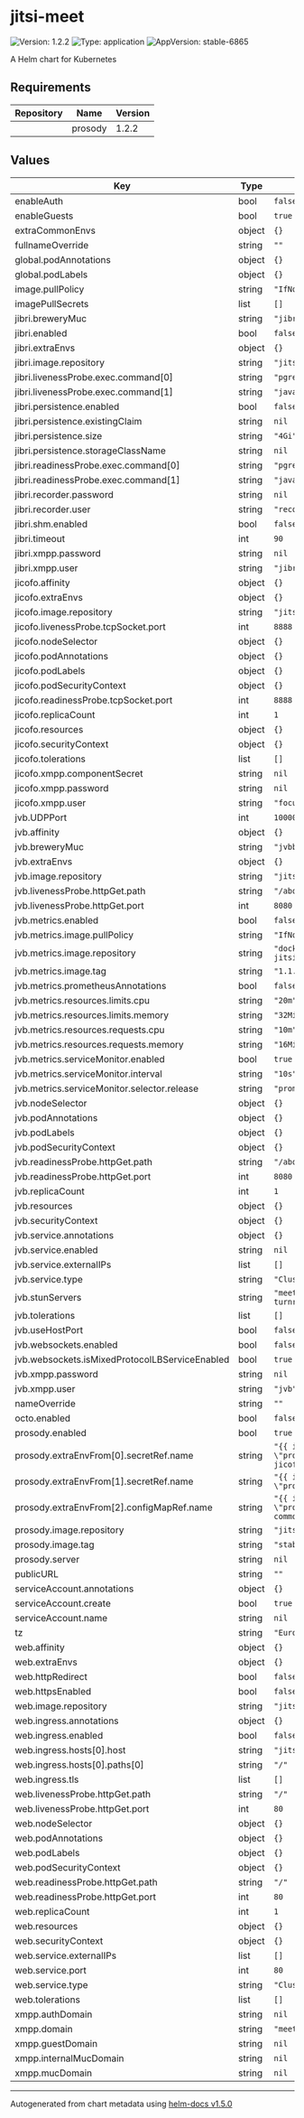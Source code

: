 # jitsi-meet

![Version: 1.2.2](https://img.shields.io/badge/Version-1.2.2-informational?style=flat-square) ![Type: application](https://img.shields.io/badge/Type-application-informational?style=flat-square) ![AppVersion: stable-6865](https://img.shields.io/badge/AppVersion-stable--6865-informational?style=flat-square)

A Helm chart for Kubernetes

## Requirements

| Repository | Name | Version |
|------------|------|---------|
|  | prosody | 1.2.2 |

## Values

| Key | Type | Default | Description |
|-----|------|---------|-------------|
| enableAuth | bool | `false` |  |
| enableGuests | bool | `true` |  |
| extraCommonEnvs | object | `{}` |  |
| fullnameOverride | string | `""` |  |
| global.podAnnotations | object | `{}` |  |
| global.podLabels | object | `{}` |  |
| image.pullPolicy | string | `"IfNotPresent"` |  |
| imagePullSecrets | list | `[]` |  |
| jibri.breweryMuc | string | `"jibribrewery"` |  |
| jibri.enabled | bool | `false` |  |
| jibri.extraEnvs | object | `{}` |  |
| jibri.image.repository | string | `"jitsi/jibri"` |  |
| jibri.livenessProbe.exec.command[0] | string | `"pgrep"` |  |
| jibri.livenessProbe.exec.command[1] | string | `"java"` |  |
| jibri.persistence.enabled | bool | `false` |  |
| jibri.persistence.existingClaim | string | `nil` |  |
| jibri.persistence.size | string | `"4Gi"` |  |
| jibri.persistence.storageClassName | string | `nil` |  |
| jibri.readinessProbe.exec.command[0] | string | `"pgrep"` |  |
| jibri.readinessProbe.exec.command[1] | string | `"java"` |  |
| jibri.recorder.password | string | `nil` |  |
| jibri.recorder.user | string | `"recorder"` |  |
| jibri.shm.enabled | bool | `false` |  |
| jibri.timeout | int | `90` |  |
| jibri.xmpp.password | string | `nil` |  |
| jibri.xmpp.user | string | `"jibri"` |  |
| jicofo.affinity | object | `{}` |  |
| jicofo.extraEnvs | object | `{}` |  |
| jicofo.image.repository | string | `"jitsi/jicofo"` |  |
| jicofo.livenessProbe.tcpSocket.port | int | `8888` |  |
| jicofo.nodeSelector | object | `{}` |  |
| jicofo.podAnnotations | object | `{}` |  |
| jicofo.podLabels | object | `{}` |  |
| jicofo.podSecurityContext | object | `{}` |  |
| jicofo.readinessProbe.tcpSocket.port | int | `8888` |  |
| jicofo.replicaCount | int | `1` |  |
| jicofo.resources | object | `{}` |  |
| jicofo.securityContext | object | `{}` |  |
| jicofo.tolerations | list | `[]` |  |
| jicofo.xmpp.componentSecret | string | `nil` |  |
| jicofo.xmpp.password | string | `nil` |  |
| jicofo.xmpp.user | string | `"focus"` |  |
| jvb.UDPPort | int | `10000` |  |
| jvb.affinity | object | `{}` |  |
| jvb.breweryMuc | string | `"jvbbrewery"` |  |
| jvb.extraEnvs | object | `{}` |  |
| jvb.image.repository | string | `"jitsi/jvb"` |  |
| jvb.livenessProbe.httpGet.path | string | `"/about/health"` |  |
| jvb.livenessProbe.httpGet.port | int | `8080` |  |
| jvb.metrics.enabled | bool | `false` |  |
| jvb.metrics.image.pullPolicy | string | `"IfNotPresent"` |  |
| jvb.metrics.image.repository | string | `"docker.io/systemli/prometheus-jitsi-meet-exporter"` |  |
| jvb.metrics.image.tag | string | `"1.1.9"` |  |
| jvb.metrics.prometheusAnnotations | bool | `false` |  |
| jvb.metrics.resources.limits.cpu | string | `"20m"` |  |
| jvb.metrics.resources.limits.memory | string | `"32Mi"` |  |
| jvb.metrics.resources.requests.cpu | string | `"10m"` |  |
| jvb.metrics.resources.requests.memory | string | `"16Mi"` |  |
| jvb.metrics.serviceMonitor.enabled | bool | `true` |  |
| jvb.metrics.serviceMonitor.interval | string | `"10s"` |  |
| jvb.metrics.serviceMonitor.selector.release | string | `"prometheus-operator"` |  |
| jvb.nodeSelector | object | `{}` |  |
| jvb.podAnnotations | object | `{}` |  |
| jvb.podLabels | object | `{}` |  |
| jvb.podSecurityContext | object | `{}` |  |
| jvb.readinessProbe.httpGet.path | string | `"/about/health"` |  |
| jvb.readinessProbe.httpGet.port | int | `8080` |  |
| jvb.replicaCount | int | `1` |  |
| jvb.resources | object | `{}` |  |
| jvb.securityContext | object | `{}` |  |
| jvb.service.annotations | object | `{}` |  |
| jvb.service.enabled | string | `nil` |  |
| jvb.service.externalIPs | list | `[]` |  |
| jvb.service.type | string | `"ClusterIP"` |  |
| jvb.stunServers | string | `"meet-jit-si-turnrelay.jitsi.net:443"` |  |
| jvb.tolerations | list | `[]` |  |
| jvb.useHostPort | bool | `false` |  |
| jvb.websockets.enabled | bool | `false` |  |
| jvb.websockets.isMixedProtocolLBServiceEnabled | bool | `true` |  |
| jvb.xmpp.password | string | `nil` |  |
| jvb.xmpp.user | string | `"jvb"` |  |
| nameOverride | string | `""` |  |
| octo.enabled | bool | `false` |  |
| prosody.enabled | bool | `true` |  |
| prosody.extraEnvFrom[0].secretRef.name | string | `"{{ include \"prosody.fullname\" . }}-jicofo"` |  |
| prosody.extraEnvFrom[1].secretRef.name | string | `"{{ include \"prosody.fullname\" . }}-jvb"` |  |
| prosody.extraEnvFrom[2].configMapRef.name | string | `"{{ include \"prosody.fullname\" . }}-common"` |  |
| prosody.image.repository | string | `"jitsi/prosody"` |  |
| prosody.image.tag | string | `"stable-6865"` |  |
| prosody.server | string | `nil` |  |
| publicURL | string | `""` |  |
| serviceAccount.annotations | object | `{}` |  |
| serviceAccount.create | bool | `true` |  |
| serviceAccount.name | string | `nil` |  |
| tz | string | `"Europe/Amsterdam"` |  |
| web.affinity | object | `{}` |  |
| web.extraEnvs | object | `{}` |  |
| web.httpRedirect | bool | `false` |  |
| web.httpsEnabled | bool | `false` |  |
| web.image.repository | string | `"jitsi/web"` |  |
| web.ingress.annotations | object | `{}` |  |
| web.ingress.enabled | bool | `false` |  |
| web.ingress.hosts[0].host | string | `"jitsi.local"` |  |
| web.ingress.hosts[0].paths[0] | string | `"/"` |  |
| web.ingress.tls | list | `[]` |  |
| web.livenessProbe.httpGet.path | string | `"/"` |  |
| web.livenessProbe.httpGet.port | int | `80` |  |
| web.nodeSelector | object | `{}` |  |
| web.podAnnotations | object | `{}` |  |
| web.podLabels | object | `{}` |  |
| web.podSecurityContext | object | `{}` |  |
| web.readinessProbe.httpGet.path | string | `"/"` |  |
| web.readinessProbe.httpGet.port | int | `80` |  |
| web.replicaCount | int | `1` |  |
| web.resources | object | `{}` |  |
| web.securityContext | object | `{}` |  |
| web.service.externalIPs | list | `[]` |  |
| web.service.port | int | `80` |  |
| web.service.type | string | `"ClusterIP"` |  |
| web.tolerations | list | `[]` |  |
| xmpp.authDomain | string | `nil` |  |
| xmpp.domain | string | `"meet.jitsi"` |  |
| xmpp.guestDomain | string | `nil` |  |
| xmpp.internalMucDomain | string | `nil` |  |
| xmpp.mucDomain | string | `nil` |  |

----------------------------------------------
Autogenerated from chart metadata using [helm-docs v1.5.0](https://github.com/norwoodj/helm-docs/releases/v1.5.0)

